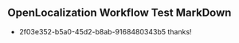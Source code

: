 ## OpenLocalization Workflow Test MarkDown
* 2f03e352-b5a0-45d2-b8ab-9168480343b5 thanks!

<!--HONumber=Sep16_HO1-->


